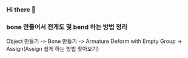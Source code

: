 ### Hi there 👋

<!--
**eduwang/eduwang** is a ✨ _special_ ✨ repository because its `README.md` (this file) appears on your GitHub profile.

Here are some ideas to get you started:

- 🔭 I’m currently working on ...
- 🌱 I’m currently learning ...
- 👯 I’m looking to collaborate on ...
- 🤔 I’m looking for help with ...
- 💬 Ask me about ...
- 📫 How to reach me: ...
- 😄 Pronouns: ...
- ⚡ Fun fact: ...
-->

### bone 만들어서 전개도 및 bend 하는 방법 정리
Object 만들기 -> Bone 만들기 -> Armature Deform with Empty Group -> Assign(Assign 쉽게 하는 방법 찾아보기)


